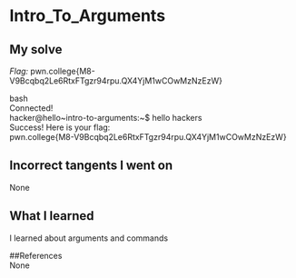 # Intro_To_Arguments


## My solve
*Flag:*  pwn.college{M8-V9Bcqbq2Le6RtxFTgzr94rpu.QX4YjM1wCOwMzNzEzW}

bash \
Connected!                                                                          
hacker@hello\~intro-to-arguments:\~$ hello hackers   
Success! Here is your flag:   
pwn.college{M8-V9Bcqbq2Le6RtxFTgzr94rpu.QX4YjM1wCOwMzNzEzW}   


## Incorrect tangents I went on   
None   

## What I learned   
I learned about arguments and commands   

##References   
None  
